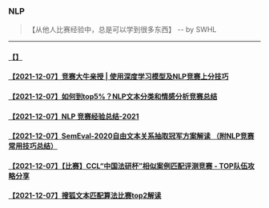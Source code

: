 ### NLP
> 【从他人比赛经验中，总是可以学到很多东西】  -- by SWHL
---
#### [【】]()
#### [【2021-12-07】竞赛大牛亲授 | 使用深度学习模型及NLP竞赛上分技巧](https://blog.51cto.com/u_15310860/3198328)
#### [【2021-12-07】如何到top5%？NLP文本分类和情感分析竞赛总结](https://cloud.tencent.com/developer/article/1540861)
#### [【2021-12-07】NLP 竞赛经验总结-2021](https://zhuanlan.zhihu.com/p/371198818)
#### [【2021-12-07】SemEval-2020自由文本关系抽取冠军方案解读 （附NLP竞赛常用技巧总结）](https://mp.weixin.qq.com/s?src=11&timestamp=1638859300&ver=3481&signature=ZTDQ3chX2mjQ0m3cJ8Pc4zT50l-UCm6Ikf-cgxMd9t94JZJHSOzQP7hPQnOBoTG197aPCUYnPHGTqcueM044jE1xlBKChpp6Q4ekSatToQinT591bVXL7kXIz-HPztx6&new=1)
#### [【2021-12-07】【比赛】CCL“中国法研杯”相似案例匹配评测竞赛 - TOP队伍攻略分享](https://mp.weixin.qq.com/s?src=11&timestamp=1638859300&ver=3481&signature=0Gbq9zrr-SROJmhft9yfIvD8kp3CGFX*zPCoQeUJ7CLS0lT113McuLOuIRlnQZufZXC0BBN7G-pGWLx1iGhs-QSUdDChoif7auA0t7LC-HAsPfN0Cdf7B6geq*mUI*Vz&new=1)
#### [【2021-12-07】搜狐文本匹配算法比赛top2解读](https://blog.csdn.net/qq_16949707/article/details/118695359)
